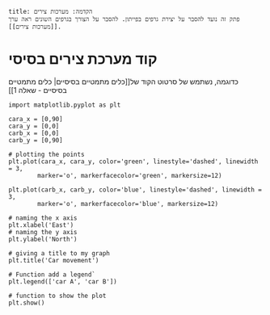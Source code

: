
```ad-seealso
title: הקדמה: מערכות צירים
פתק זה נועד להסבר על יצירת גרפים בפייתון. להסבר על הצורך בגרפים השונים ראה ערך [[מערכות צירים]].
```

# קוד מערכת צירים בסיסי
כדוגמה, נשתמש של סרטוט הקוד של[[כלים מתמטיים בסיסיים| כלים מתמטיים בסיסיים - שאלה 1]]
``` run-python
import matplotlib.pyplot as plt

cara_x = [0,90]
cara_y = [0,0]
carb_x = [0,0]
carb_y = [0,90]

# plotting the points
plt.plot(cara_x, cara_y, color='green', linestyle='dashed', linewidth = 3,
		marker='o', markerfacecolor='green', markersize=12)

plt.plot(carb_x, carb_y, color='blue', linestyle='dashed', linewidth = 3,
		marker='o', markerfacecolor='blue', markersize=12)

# naming the x axis
plt.xlabel('East')
# naming the y axis
plt.ylabel('North')

# giving a title to my graph
plt.title('Car movement')

# Function add a legend`
plt.legend(['car A', 'car B'])

# function to show the plot
plt.show()
```
